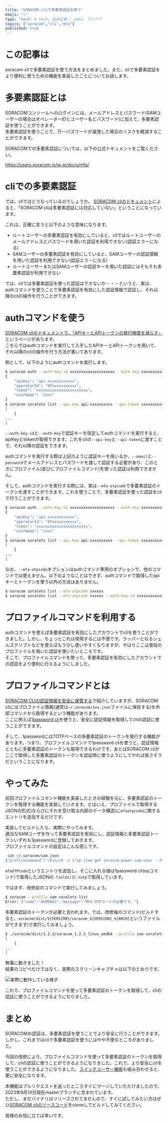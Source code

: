 ```yaml
---
title: "SORACOM cliで多要素認証を使う"
emoji: "✌️"
type: "tech" # tech: 技術記事 / idea: アイデア
topics: ["soracom","cli","mfa"]
published: true
---
```

# この記事は

soracom cliで多要素認証を使う方法をまとめました。また、cliで多要素認証をより便利に使うための機能を実装したことについてお話します。

# 多要素認証とは

SORACOMコンソールへのログインには、メールアドレスとパスワード(SAMユーザーの場合はオペレーターIDとユーザー名とパスワード)に加えて、多要素認証を使うことができます。  
多要素認証を使うことで、万一パスワードが漏洩した場合のリスクを軽減することができます。

SORACOMでの多要素認証については、以下の公式ドキュメントをご覧ください。

https://users.soracom.io/ja-jp/docs/mfa/

# cliでの多要素認証

では、cliではどうなっているのでしょうか。
[SORACOM cliのドキュメント](https://users.soracom.io/ja-jp/tools/cli/getting-started/)によると、「SORACOM cliは多要素認証には対応していない」ということになっています。

これは、正確に言うと以下のような意味になります。

- ルートユーザーの多要素認証を有効にしていると、cliではルートユーザーのメールアドレスとパスワードを用いた認証を利用できない(認証エラーになる)
- SAMユーザーの多要素認証を有効にしていると、SAMユーザーの認証情報を用いた認証を利用できない(認証エラーになる)
- ルートユーザーまたはSAMユーザーの認証キーを用いた認証にはそもそも多要素認証が利用できない

では、cliでは多要素認証を使った認証はできないか・・・というと、実は、authコマンドを使うことで多要素認証を有効にした認証情報で認証し、それ以降のcliの操作を行うことができます。

# authコマンドを使う

[SORACOM cliのドキュメントで、「APIキーとAPIトークンの発行頻度を減らす」](https://users.soracom.io/ja-jp/tools/cli/reduce-auth/)というページがあります。  
こちらではauthコマンドを実行して入手したAPIキーとAPIトークンを用いて、それ以降のcliの操作を行う方法が書いてあります。

例として、以下のようにauthコマンドを実行します。

```bash
$ soracom auth --auth-key-id xxxxxxxxxxxxxxxxxxxx --auth-key xxxxxxxxxxxxxxxxxx
{
	"apiKey": "api-xxxxxxxxxxxx",
	"operatorId": "OPxxxxxxxxxxx",
	"token": "xxxxxxxxxxxxxxxxxxxxxxx",
	"userName": "xxxx"
}
$ soracom soralets list --api-key api-xxxxxxxxxx --api-token xxxxxxxxxxxxxxxxxxxxxxxxxxxxxxxx
[
	{
...
]
```

`--auth-key-id`と`--auth-key`で認証キーを指定してauthコマンドを実行すると、apiKeyとtokenが取得できます。これをcliの`--api-key`と`--api-token`に渡すことで、それ以降の認証をできます。

authコマンドを実行する際は上記のように認証キーを用いるか、`--email`と`--password`でメールアドレスとパスワードを渡して認証する必要があり、このときにプロファイル(並びにプロファイルコマンド)を使った認証は利用できません。

そして、authコマンドを実行する際には、実は`--mfa-otpcode`で多要素認証のトークンを渡すことができます。これを使うことで、多要素認証を使った認証をcliで行うことができます。

```bash
$ soracom auth --auth-key-id xxxxxxxxxxxxxxxxxxxx --auth-key xxxxxxxxxxxxxxxxxx --mfa-otpcode xxxxxx
{
	"apiKey": "api-xxxxxxxxxxxx",
	"operatorId": "OPxxxxxxxxxxx",
	"token": "xxxxxxxxxxxxxxxxxxxxxxx",
	"userName": "xxxx"
}
$ soracom soralets list --api-key api-xxxxxxxxxx --api-token xxxxxxxxxxxxxxxxxxxxxxxxxxxxxxxx
[
	{
...
]
```

なお、`--mfa-otpcode`オプションはauthコマンド専用のオプションで、他のコマンドでは使えません。以下のようなことはできず、authコマンドで取得したapiキーとトークンを使う以外の方法はありません。

```bash
$ soracom soralets list --mfa-otpcode xxxxxx
$ soracom soralets list --mfa-otpcode xxxxxx --auth-key-id xxxxxxxxxxxxxxxxxxxx --auth-key xxxxxxxxxxxxxxxxxx 
```

# プロファイルコマンドを利用する

authコマンドを使えば多要素認証を有効にしたアカウントでcliを使うことができました。しかし、ちょっとこれは常用するには不便です。ラッパーとなるシェルスクリプトなどを使えばもう少し使いやすくなりますが、やはりここは普段のプロファイルを用いた認証を使いたいところです。  
そこで、プロファイルコマンドを使って、多要素認証を有効にしたアカウントでの認証をより便利に行えるようにしました。

# プロファイルコマンドとは

[SORACOM CLIの認証情報を安全に保管する](https://zenn.dev/showm001/articles/2022-06-07-01)で紹介していますが、SORACOM cliにはプロファイル情報(通常は`~/.soracom/xxx.json`ファイルに保存する)を外部コマンドから取得するという機能があります。  
ここに例えば[1password cli](https://1password.com/jp/downloads/command-line/)を使うと、安全に認証情報を取得してcliの認証に使うことができます。

そして、1passwordにはTOTPベースの多要素認証のトークンを発行する機能があります。つまり、プロファイルコマンドで1password cliを使うと、認証情報とともに多要素認証のトークンも取得できるわけです。あとはSORACOM cliがここで取得した多要素認証のトークンを認証時に使うようにしてやれば良さそうだということになります。

# やってみた

前回プロファイルコマンド機能を実装したときの経験を元に、多要素認証のトークンを取得する機能を実装していきます。とはいえ、プロファイルで取得するJSONの形式(ならびにそれを受け取る内部のデータ構造)に`mfaotpcode`に関するエントリを追加するだけです。

実装してビルドしたら、実際にやってみます。  
適当なSAMユーザを作って多要素認証を有効にし、認証情報と多要素認証トークンいずれも1passwordに登録しておきます。  
プロファイルコマンドの設定はこんな感じです。

```bash
 cat ~/.soracom/sam.json 
{"profileCommand":"/bin/sh -c \"op item get soracom-power-sam-user --format json | jq '{username:.fields[1].value,password:.fields[0].value,operatorId:.fields[4].value,mfaOTPCode:.fields[3].totp}'\""}
```

`mfaOTPCode`というエントリを追加し、そこに入れる値は1password cli(opコマンド)で取得したJSONの`.fields[3].totp`で取得しています。

ではまず、改修前のコマンドで実行してみましょう。

```bash
$ soracom --profile sam soralets list 
Error: {"code":"AUM0063","message":"MFA OTPコードが必要です。"}
```

多要素認証のトークンが必要と言われます。では、改修後のコマンド(ビルドすると、`soracom/dist/${VERSION}/soracom_${VERSION}_${ARCH}`というファイルができます)で実行してみましょう。

```bash
$ ./soracom/dist/1.2.3/soracom_1.2.3_linux_amd64 --profile sam soralets list
[
	{
...
]
```

無事に動きました！  
結果のコピペだけではなく、実際のスクリーンキャプチャは以下のとおりです。

![実際に動作している様子](https://storage.googleapis.com/zenn-user-upload/4d8020e60439-20230914.png)

これで、プロファイルコマンドを使って多要素認証のトークンを取得して、cliの認証に使うことができるようになりました。

# まとめ

SORACOMの認証は、多要素認証を使うことでより安全に行うことができます。しかし、これまではcliで多要素認証を使うにはやや不便なところがありました。

今回の改修により、プロファイルコマンドを使って多要素認証のトークンを取得して、cliの認証に使うことができるようになりました。これで、より安全にcliを使うことができるようになりました。[スイッチユーザー機能](https://zenn.dev/showm001/articles/2023-08-08-01)も組み合わせると、更に安全になります。

本機能はプルリクエストを送ったところすぐにマージしていただけましたので、2023年9月14日現在masterブランチに含まれています。  
ただし、まだバイナリはリリースされてませんので、すぐに試してみたい方はぜひ[SORACOM cliのソースコード](https://github.com/soracom/soracom-cli)をcloneしてビルドしてみてください。

皆様のお役に立てば幸いです。
